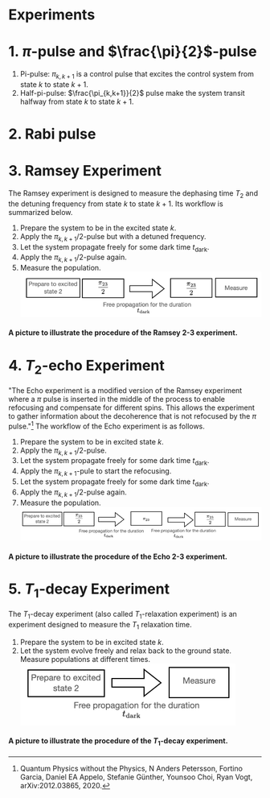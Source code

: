# Experiments
# 1. $\pi$-pulse and $\frac{\pi}{2}$-pulse
1. Pi-pulse: $\pi_{k,k+1}$ is a control pulse that excites the control system from state $k$ to state $k+1$.
1. Half-pi-pulse: $\frac{\pi_{k,k+1}}{2}$ pulse make the system transit halfway from state $k$ to state $k+1$.

# 2. Rabi pulse

# 3. Ramsey Experiment
The Ramsey experiment is designed to measure the dephasing time $T_2$ and the detuning frequency from state $k$ to state $k+1$. 
Its workflow is summarized below.
1. Prepare the system to be in the excited state $k$.
1. Apply the $\pi_{k,k+1}/2$-pulse  but with a detuned frequency.
1. Let the system propagate freely for some dark time $t_{\textrm{dark}}$.
1. Apply the $\pi_{k,k+1}/2$-pulse again.
1. Measure the population.
![Ramsey 2-3 experiment](picture/Ramsey_2-3.png)
#### A picture to illustrate the procedure of the Ramsey $2$-$3$ experiment.

# 4. $T_2$-echo Experiment
"The Echo experiment is a modified version of the Ramsey experiment where a $\pi$ pulse is inserted in the middle of the process to enable refocusing and compensate for different spins. This allows the experiment to gather information about the decoherence that is not refocused by the $\pi$ pulse."[^fn1]
The workflow of the Echo experiment is as follows.
1. Prepare the system to be in excited state $k$.
1. Apply the $\pi_{k,k+1}/2$-pulse.
1. Let the system propagate freely for some dark time $t_{\textrm{dark}}$.
1. Apply the $\pi_{k,k+1}$-pule to start the refocusing.
1. Let the system propagate freely for some dark time $t_{\textrm{dark}}$.
1. Apply the $\pi_{k,k+1}/2$-pulse again.
1. Measure the population. 
![Echo 2-3 experiment](picture/Echo_2-3.png)
#### A picture to illustrate the procedure of the Echo $2$-$3$ experiment.

# 5. $T_1$-decay Experiment
The $T_1$-decay experiment (also called $T_1$-relaxation experiment) is an experiment designed to measure the $T_1$ relaxation time.
1. Prepare the system to be in excited state $k$.
1. Let the system evolve freely and relax back to the ground state. Measure populations at different times.
![T1-decay experiment](picture/T1.png)
#### A picture to illustrate the procedure of the $T_1$-decay experiment.
[^fn1]: Quantum Physics without the Physics, N Anders Petersson, Fortino Garcia, Daniel EA Appelo, Stefanie Günther, Younsoo Choi, Ryan Vogt, arXiv:2012.03865, 2020. 